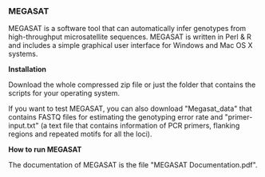 ### MEGASAT

MEGASAT is a software tool that can automatically infer genotypes from high-throughput microsatellite sequences. MEGASAT is written in Perl & R and includes a simple graphical user interface for Windows and Mac OS X systems.

**Installation**

Download the whole compressed zip file or just the folder that contains the scripts for your operating system.

If you want to test MEGASAT, you can also download "Megasat_data" that contains FASTQ files for estimating the genotyping error rate and "primer-input.txt" (a text file that contains information of PCR primers, flanking regions and repeated motifs for all the loci). 

**How to run MEGASAT**

The documentation of MEGASAT is the file "MEGASAT Documentation.pdf".
